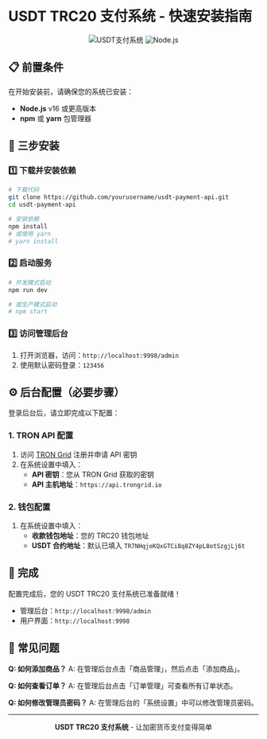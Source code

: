 # USDT TRC20 支付系统 - 快速安装指南

<div align="center">

![USDT支付系统](https://img.shields.io/badge/USDT-TRC20支付系统-green)
![Node.js](https://img.shields.io/badge/Node.js-v16+-blue)

</div>

## 📋 前置条件

在开始安装前，请确保您的系统已安装：

- **Node.js** v16 或更高版本
- **npm** 或 **yarn** 包管理器

## 🚀 三步安装

### 1️⃣ 下载并安装依赖

```bash
# 下载代码
git clone https://github.com/yourusername/usdt-payment-api.git
cd usdt-payment-api

# 安装依赖
npm install
# 或使用 yarn
# yarn install
```

### 2️⃣ 启动服务

```bash
# 开发模式启动
npm run dev

# 或生产模式启动
# npm start
```

### 3️⃣ 访问管理后台

1. 打开浏览器，访问：`http://localhost:9998/admin`
2. 使用默认密码登录：`123456`

## ⚙️ 后台配置（必要步骤）

登录后台后，请立即完成以下配置：

### 1. TRON API 配置

1. 访问 [TRON Grid](https://www.trongrid.io/) 注册并申请 API 密钥
2. 在系统设置中填入：
   - **API 密钥**：您从 TRON Grid 获取的密钥
   - **API 主机地址**：`https://api.trongrid.io`

### 2. 钱包配置

1. 在系统设置中填入：
   - **收款钱包地址**：您的 TRC20 钱包地址
   - **USDT 合约地址**：默认已填入 `TR7NHqjeKQxGTCi8q8ZY4pL8otSzgjLj6t`



## 🎉 完成

配置完成后，您的 USDT TRC20 支付系统已准备就绪！

- 管理后台：`http://localhost:9998/admin`
- 用户界面：`http://localhost:9998`

## 📝 常见问题

**Q: 如何添加商品？**
A: 在管理后台点击「商品管理」，然后点击「添加商品」。

**Q: 如何查看订单？**
A: 在管理后台点击「订单管理」可查看所有订单状态。

**Q: 如何修改管理员密码？**
A: 在管理后台的「系统设置」中可以修改管理员密码。

---

<div align="center">

**USDT TRC20 支付系统** - 让加密货币支付变得简单

</div>